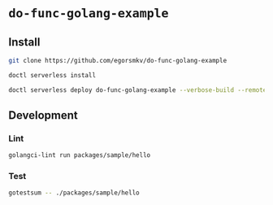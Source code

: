 # `do-func-golang-example`

## Install

```bash
git clone https://github.com/egorsmkv/do-func-golang-example

doctl serverless install

doctl serverless deploy do-func-golang-example --verbose-build --remote-build
```

## Development

### Lint

```bash
golangci-lint run packages/sample/hello
```

### Test

```bash
gotestsum -- ./packages/sample/hello
```
